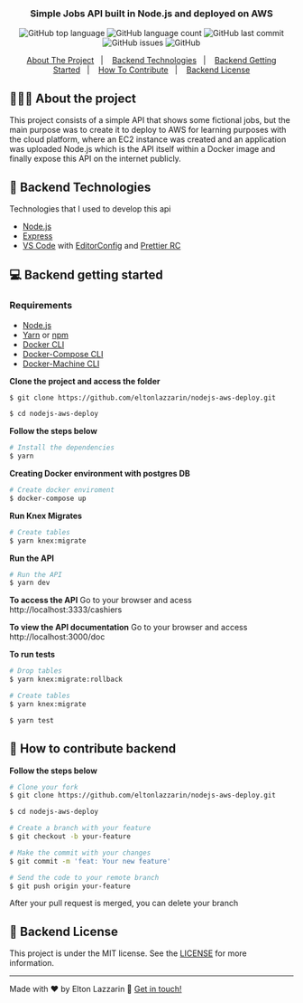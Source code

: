 <h3 align="center">
  Simple Jobs API built in Node.js and deployed on AWS
</h3>

<p align="center">
  <img alt="GitHub top language" src="https://img.shields.io/github/languages/top/eltonlazzarin/nodejs-aws-deploy">

  <img alt="GitHub language count" src="https://img.shields.io/github/languages/count/eltonlazzarin/nodejs-aws-deploy">

  <img alt="GitHub last commit" src="https://img.shields.io/github/last-commit/eltonlazzarin/nodejs-aws-deploy">

  <img alt="GitHub issues" src="https://img.shields.io/github/issues/eltonlazzarin/nodejs-aws-deploy">

  <img alt="GitHub" src="https://img.shields.io/github/license/eltonlazzarin/nodejs-aws-deploy">
</p>

<p align="center">
  <a href="#-about-the-project">About The Project</a>&nbsp;&nbsp;&nbsp;|&nbsp;&nbsp;&nbsp;
  <a href="#-backend-technologies">Backend Technologies</a>&nbsp;&nbsp;&nbsp;|&nbsp;&nbsp;&nbsp;
  <a href="#-backend-getting-started">Backend Getting Started</a>&nbsp;&nbsp;&nbsp;|&nbsp;&nbsp;&nbsp;
  <a href="#-how-to-contribute-backend">How To Contribute</a>&nbsp;&nbsp;&nbsp;|&nbsp;&nbsp;&nbsp;
  <a href="#-backend-license">Backend License</a>
</p>

## 👨🏻‍💻 About the project

<p>
This project consists of a simple API that shows some fictional jobs, but the main purpose was to create it to deploy to AWS for learning purposes with the cloud platform, where an EC2 instance was created and an application was uploaded Node.js which is the API itself within a Docker image and finally expose this API on the internet publicly.</p>

## 🚀 Backend Technologies

Technologies that I used to develop this api

- [Node.js](https://nodejs.org/en)
- [Express](https://github.com/expressjs/express)
- [VS Code](https://code.visualstudio.com) with [EditorConfig](https://marketplace.visualstudio.com/items?itemName=EditorConfig.EditorConfig) and [Prettier RC](https://github.com/prettier/prettier)

## 💻 Backend getting started

### Requirements

- [Node.js](https://nodejs.org/en/)
- [Yarn](https://classic.yarnpkg.com/) or [npm](https://www.npmjs.com/)
- [Docker CLI](https://docs.docker.com/engine/reference/commandline/cli)
- [Docker-Compose CLI](https://docs.docker.com/compose/reference/overview)
- [Docker-Machine CLI](https://docs.docker.com/machine/install-machine)

**Clone the project and access the folder**

```bash
$ git clone https://github.com/eltonlazzarin/nodejs-aws-deploy.git

$ cd nodejs-aws-deploy
```

**Follow the steps below**

```bash
# Install the dependencies
$ yarn
```

**Creating Docker environment with postgres DB**

```bash
# Create docker enviroment
$ docker-compose up
```

**Run Knex Migrates**

```bash
# Create tables
$ yarn knex:migrate
```

**Run the API**

```bash
# Run the API
$ yarn dev
```

**To access the API**
Go to your browser and acess http://localhost:3333/cashiers

**To view the API documentation**
Go to your browser and access http://localhost:3000/doc

**To run tests**

```bash
# Drop tables
$ yarn knex:migrate:rollback

# Create tables
$ yarn knex:migrate

$ yarn test
```

## 🤔 How to contribute backend

**Follow the steps below**

```bash
# Clone your fork
$ git clone https://github.com/eltonlazzarin/nodejs-aws-deploy.git

$ cd nodejs-aws-deploy

# Create a branch with your feature
$ git checkout -b your-feature

# Make the commit with your changes
$ git commit -m 'feat: Your new feature'

# Send the code to your remote branch
$ git push origin your-feature
```

After your pull request is merged, you can delete your branch

## 📝 Backend License

This project is under the MIT license. See the [LICENSE](https://github.com/eltonlazzarin/nodejs-aws-deploy/blob/master/LICENSE) for more information.

---

Made with ♥ by Elton Lazzarin :wave: [Get in touch!](https://www.linkedin.com/in/eltonlazzarin/)
